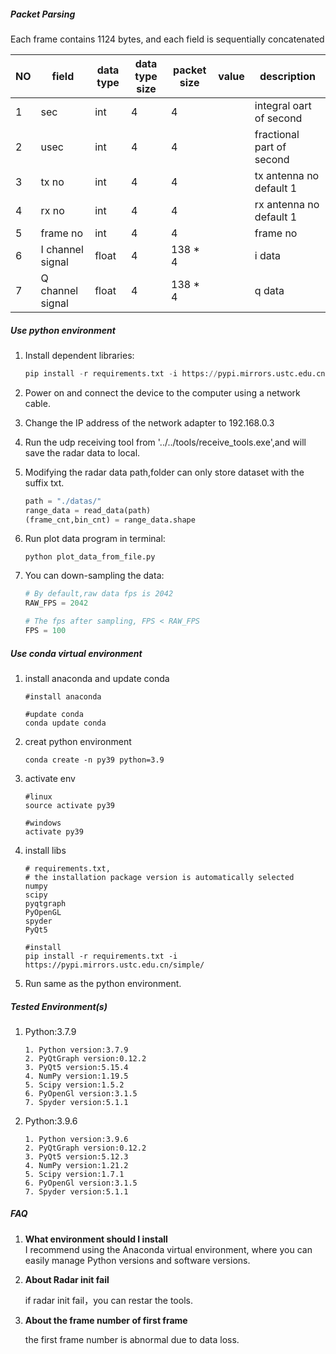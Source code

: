 ##### Packet Parsing

Each frame contains 1124 bytes, and each field is sequentially concatenated  

| NO   | field            | data type | data type size | packet size | value | description               |
| ---- | ---------------- | --------- | -------------- | ----------- | ----- | ------------------------- |
| 1    | sec              | int       | 4              | 4           |       | integral oart of second   |
| 2    | usec             | int       | 4              | 4           |       | fractional part of second |
| 3    | tx no            | int       | 4              | 4           |       | tx antenna no default 1   |
| 4    | rx no            | int       | 4              | 4           |       | rx antenna no default 1   |
| 5    | frame no         | int       | 4              | 4           |       | frame no                  |
| 6    | I channel signal | float     | 4              | 138 * 4     |       | i data                    |
| 7    | Q channel signal | float     | 4              | 138 * 4     |       | q data                    |

##### Use python environment

1. Install dependent libraries:
    ```python
    pip install -r requirements.txt -i https://pypi.mirrors.ustc.edu.cn/simple/
    ```

2. Power on and connect the device to the computer using a network cable.

3. Change the IP address of the network adapter to 192.168.0.3 

4. Run the udp receiving tool from '../../tools/receive_tools.exe',and will save the radar data to local.

5. Modifying the radar data path,folder  can only store dataset with the suffix txt.

    ```python
    path = "./datas/"
    range_data = read_data(path)
    (frame_cnt,bin_cnt) = range_data.shape
    ```

6. Run plot data program in terminal:

    ```
    python plot_data_from_file.py
    ```

7. You can down-sampling the data:

    ```python
    # By default,raw data fps is 2042
    RAW_FPS = 2042
    
    # The fps after sampling, FPS < RAW_FPS
    FPS = 100
    ```
##### Use conda virtual environment
1. install anaconda and update conda
    ```
    #install anaconda
    
    #update conda
    conda update conda
    ```
2. creat python environment
    ```
    conda create -n py39 python=3.9
    ```
3. activate env
    ```
    #linux
    source activate py39
    
    #windows
    activate py39
    ```
4. install libs
    ```
    # requirements.txt,
    # the installation package version is automatically selected
    numpy
    scipy
    pyqtgraph
    PyOpenGL
    spyder
    PyQt5
    
    #install 
    pip install -r requirements.txt -i https://pypi.mirrors.ustc.edu.cn/simple/
    ```
5. Run same as the python environment.
##### Tested Environment(s)
1. Python:3.7.9
    ```
    1. Python version:3.7.9
    2. PyQtGraph version:0.12.2
    3. PyQt5 version:5.15.4
    4. NumPy version:1.19.5
    5. Scipy version:1.5.2
    6. PyOpenGl version:3.1.5
    7. Spyder version:5.1.1
    ```
2. Python:3.9.6
    ```
    1. Python version:3.9.6
    2. PyQtGraph version:0.12.2
    3. PyQt5 version:5.12.3
    4. NumPy version:1.21.2
    5. Scipy version:1.7.1
    6. PyOpenGl version:3.1.5
    7. Spyder version:5.1.1
    ```



##### FAQ

1. **What environment should I install**  
    I recommend using the Anaconda virtual environment, where you can easily manage Python versions and software versions.
2. **About Radar init fail**

    if radar init fail，you can restar the tools.

3. **About the frame number of first frame**

   the first frame number is abnormal due to data loss.
